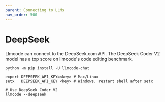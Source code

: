 ```yaml
---
parent: Connecting to LLMs
nav_order: 500
---
```


# DeepSeek

Llmcode can connect to the DeepSeek.com API.
The DeepSeek Coder V2 model has a top score on llmcode's code editing benchmark.

```
python -m pip install -U llmcode-chat

export DEEPSEEK_API_KEY=<key> # Mac/Linux
setx   DEEPSEEK_API_KEY <key> # Windows, restart shell after setx

# Use DeepSeek Coder V2
llmcode --deepseek
```

